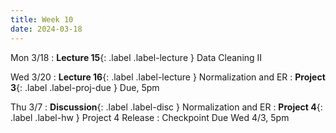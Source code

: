 ```yaml
---
title: Week 10
date: 2024-03-18
---
```


Mon 3/18
: **Lecture 15**{: .label .label-lecture } Data Cleaning II

Wed 3/20
: **Lecture 16**{: .label .label-lecture } Normalization and ER
: **Project 3**{: .label .label-proj-due } Due, 5pm

Thu 3/7
: **Discussion**{: .label .label-disc } Normalization and ER
: **Project 4**{: .label .label-hw } Project 4 Release
  : Checkpoint Due Wed 4/3, 5pm
